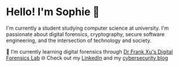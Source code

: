 # Hello! I'm Sophie 👋

I'm currently a student studying computer science at university. I'm passionate about digital forensics, cryptography, secure software engineering, and the intersection of technology and society.

🌱 I’m currently learning digital forensics through [Dr Frank Xu's Digital Forensics Lab](https://github.com/frankwxu/digital-forensics-lab)
🌐 Check out my [LinkedIn](https://www.linkedin.com/in/sophiecchen/) and my [cybersecurity blog](https://sophiecchen.gitbook.io/cookie-bytes/)

